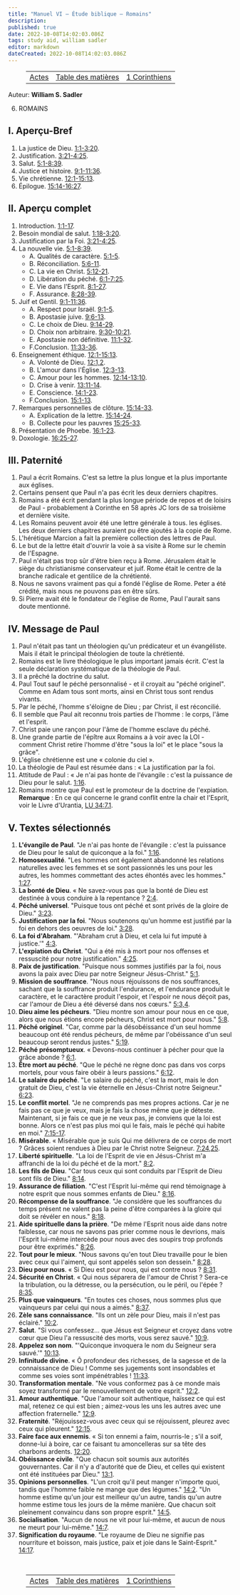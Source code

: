 ```yaml
---
title: "Manuel VI — Étude biblique — Romains"
description: 
published: true
date: 2022-10-08T14:02:03.086Z
tags: study aid, william sadler
editor: markdown
dateCreated: 2022-10-08T14:02:03.086Z
---
```


<figure class="table chapter-navigator">
	<table>
		<tbody>
		<tr>
			<td><a href="/fr/article/William_S_Sadler/Workbook_6_Bible_Study/Study_2_5_Acts">Actes</a></td>
			<td><a href="/fr/article/William_S_Sadler/Workbook_6_Bible_Study/Index">Table des matières</a></td>
			<td><a href="/fr/article/William_S_Sadler/Workbook_6_Bible_Study/Study_2_7_1Corinthians">1 Corinthiens</a></td>
		</tr>
		</tbody>
	</table>
</figure>

Auteur: **William S. Sadler**

6. ROMAINS

## I. Aperçu-Bref

1. La justice de Dieu. [1:1-3:20](/fr/Bible/Romains/1#v1).
2. Justification. [3:21-4:25](/fr/Bible/Romains/3#v21).
3. Salut. [5:1-8:39](/fr/Bible/Romains/5#v1).
4. Justice et histoire. [9:1-11:36](/fr/Bible/Romains/9#v1).
5. Vie chrétienne. [12:1-15:13](/fr/Bible/Romains/12#v1).
6. Épilogue. [15:14-16:27](/fr/Bible/Romains/15#v14).

## II. Aperçu complet

1. Introduction. [1:1-17](/fr/Bible/Romains/1#v1).
2. Besoin mondial de salut. [1:18-3:20](/fr/Bible/Romains/1#v18).
3. Justification par la Foi. [3:21-4:25](/fr/Bible/Romains/3#v21).
4. La nouvelle vie. [5:1-8:39](/fr/Bible/Romains/5#v1).
	- A. Qualités de caractère. [5:1-5](/fr/Bible/Romains/5#v1).
	- B. Réconciliation. [5:6-11](/fr/Bible/Romains/5#v6).
	- C. La vie en Christ. [5:12-21](/fr/Bible/Romains/5#v12).
	- D. Libération du péché. [6:1-7:25](/fr/Bible/Romains/6#v1).
	- E. Vie dans l'Esprit. [8:1-27](/fr/Bible/Romains/8#v1).
	- F. Assurance. [8:28-39](/fr/Bible/Romains/8#v28).
5. Juif et Gentil. [9:1-11:36](/fr/Bible/Romains/9#v1).
	- A. Respect pour Israël. [9:1-5](/fr/Bible/Romains/9#v1).
	- B. Apostasie juive. [9:6-13](/fr/Bible/Romains/9#v6).
	- C. Le choix de Dieu. [9:14-29](/fr/Bible/Romains/9#v14).
	- D. Choix non arbitraire. [9:30-10:21](/fr/Bible/Romans/9#v30).
	- E. Apostasie non définitive. [11:1-32](/fr/Bible/Romains/11#v1).
	- F.Conclusion. [11:33-36](/fr/Bible/Romains/11#v33).
6. Enseignement éthique. [12:1-15:13](/fr/Bible/Romains/12#v1).
	- A. Volonté de Dieu. [12:1,2](/fr/Bible/Romains/12#v1).
	- B. L'amour dans l'Église. [12:3-13](/fr/Bible/Romains/12#v3).
	- C. Amour pour les hommes. [12:14-13:10](/fr/Bible/Romains/12#v14).
	- D. Crise à venir. [13:11-14](/fr/Bible/Romains/13#v11).
	- E. Conscience. [14:1-23](/fr/Bible/Romains/14#v1).
	- F.Conclusion. [15:1-13](/fr/Bible/Romains/15#v1).
7. Remarques personnelles de clôture. [15:14-33](/fr/Bible/Romains/15#v14).
	- A. Explication de la lettre. [15:14-24](/fr/Bible/Romains/15#v14).
	- B. Collecte pour les pauvres [15:25-33](/fr/Bible/Romans/15#v25).
8. Présentation de Phoebe. [16:1-23](/fr/Bible/Romains/16#v1).
9. Doxologie. [16:25-27](/fr/Bible/Romains/16#v25).

## III. Paternité

1. Paul a écrit Romains. C'est sa lettre la plus longue et la plus importante aux églises.
2. Certains pensent que Paul n'a pas écrit les deux derniers chapitres.
3. Romains a été écrit pendant la plus longue période de repos et de loisirs de Paul - probablement à Corinthe en 58 après JC lors de sa troisième et dernière visite.
4. Les Romains peuvent avoir été une lettre générale à tous. les églises. Les deux derniers chapitres auraient pu être ajoutés à la copie de Rome.
5. L'hérétique Marcion a fait la première collection des lettres de Paul.
6. Le but de la lettre était d'ouvrir la voie à sa visite à Rome sur le chemin de l'Espagne.
7. Paul n'était pas trop sûr d'être bien reçu à Rome. Jérusalem était le siège du christianisme conservateur et juif. Rome était le centre de la branche radicale et gentilice de la chrétienté.
8. Nous ne savons vraiment pas qui a fondé l'église de Rome. Peter a été crédité, mais nous ne pouvons pas en être sûrs.
9. Si Pierre avait été le fondateur de l'église de Rome, Paul l'aurait sans doute mentionné.

## IV. Message de Paul

1. Paul n'était pas tant un théologien qu'un prédicateur et un évangéliste. Mais il était le principal théologien de toute la chrétienté.
2. Romains est le livre théologique le plus important jamais écrit. C'est la seule déclaration systématique de la théologie de Paul.
3. Il a prêché la doctrine du salut.
4. Paul Tout sauf le péché personnalisé - et il croyait au "péché originel". Comme en Adam tous sont morts, ainsi en Christ tous sont rendus vivants.
5. Par le péché, l'homme s'éloigne de Dieu ; par Christ, il est réconcilié.
6. Il semble que Paul ait reconnu trois parties de l'homme : le corps, l'âme et l'esprit.
7. Christ paie une rançon pour l'âme de l'homme esclave du péché.
8. Une grande partie de l'épître aux Romains a à voir avec la LOI - comment Christ retire l'homme d'être "sous la loi" et le place "sous la grâce".
9. L'église chrétienne est une « colonie du ciel ».
10. La théologie de Paul est résumée dans : « La justification par la foi.
11. Attitude de Paul : « Je n'ai pas honte de l'évangile : c'est la puissance de Dieu pour le salut. [1:16](/fr/Bible/Romains/1#v16).
12. Romains montre que Paul est le promoteur de la doctrine de l'expiation.
	**Remarque** : En ce qui concerne le grand conflit entre la chair et l'Esprit, voir le Livre d'Urantia, [LU 34:7.1](/fr/The_Urantia_Book/34#p7_1).

## V. Textes sélectionnés

1. **L'évangile de Paul**. "Je n'ai pas honte de l'évangile : c'est la puissance de Dieu pour le salut de quiconque a la foi." [1:16](/fr/Bible/Romains/1#v16).
2. **Homosexualité**. "Les hommes ont également abandonné les relations naturelles avec les femmes et se sont passionnés les uns pour les autres, les hommes commettant des actes éhontés avec les hommes." [1:27](/fr/Bible/Romains/1#v27).
3. **La bonté de Dieu**. « Ne savez-vous pas que la bonté de Dieu est destinée à vous conduire à la repentance ? [2:4](/fr/Bible/Romains/2#v4).
4. **Péché universel**. "Puisque tous ont péché et sont privés de la gloire de Dieu." [3:23](/fr/Bible/Romains/3#v23).
5. **Justification par la foi**. "Nous soutenons qu'un homme est justifié par la foi en dehors des oeuvres de loi." [3:28](/fr/Bible/Romains/3#v28).
6. **La foi d'Abraham**. "'Abraham crut à Dieu, et cela lui fut imputé à justice.'" [4:3](/fr/Bible/Romans/4#v3).
7. **L'expiation du Christ**. "Qui a été mis à mort pour nos offenses et ressuscité pour notre justification." [4:25](/fr/Bible/Romains/4#v25).
8. **Paix de justification**. "Puisque nous sommes justifiés par la foi, nous avons la paix avec Dieu par notre Seigneur Jésus-Christ." [5:1](/fr/Bible/Romains/5#v1).
9. **Mission de souffrance**. "Nous nous réjouissons de nos souffrances, sachant que la souffrance produit l'endurance, et l'endurance produit le caractère, et le caractère produit l'espoir, et l'espoir ne nous déçoit pas, car l'amour de Dieu a été déversé dans nos cœurs." [5:3,4](/fr/Bible/Romains/5#v3).
10. **Dieu aime les pécheurs**. "Dieu montre son amour pour nous en ce que, alors que nous étions encore pécheurs, Christ est mort pour nous." [5:8](/fr/Bible/Romains/5#v8).
11. **Péché originel**. "Car, comme par la désobéissance d'un seul homme beaucoup ont été rendus pécheurs, de même par l'obéissance d'un seul beaucoup seront rendus justes." [5:19](/fr/Bible/Romains/5#v19).
12. **Péché présomptueux**. « Devons-nous continuer à pécher pour que la grâce abonde ? [6:1](/fr/Bible/Romains/6#v1).
13. **Être mort au péché**. "Que le péché ne règne donc pas dans vos corps mortels, pour vous faire obéir à leurs passions." [6:12](/fr/Bible/Romains/6#v12).
14. **Le salaire du péché**. "Le salaire du péché, c'est la mort, mais le don gratuit de Dieu, c'est la vie éternelle en Jésus-Christ notre Seigneur." [6:23](/fr/Bible/Romains/6#v23).
15. **Le conflit mortel**. "Je ne comprends pas mes propres actions. Car je ne fais pas ce que je veux, mais je fais la chose même que je déteste. Maintenant, si je fais ce que je ne veux pas, je conviens que la loi est bonne. Alors ce n'est pas plus moi qui le fais, mais le péché qui habite en moi." [7:15-17](/fr/Bible/Romains/7#v15).
16. **Misérable**. « Misérable que je suis Qui me délivrera de ce corps de mort ? Grâces soient rendues à Dieu par le Christ notre Seigneur. [7:24,25](/fr/Bible/Romains/7#v24).
17. **Liberté spirituelle**. "La loi de l'Esprit de vie en Jésus-Christ m'a affranchi de la loi du péché et de la mort." [8:2](/fr/Bible/Romains/8#v2).
18. **Les fils de Dieu**. "Car tous ceux qui sont conduits par l'Esprit de Dieu sont fils de Dieu." [8:14](/fr/Bible/Romains/8#v14).
19. **Assurance de filiation**. "C'est l'Esprit lui-même qui rend témoignage à notre esprit que nous sommes enfants de Dieu." [8:16](/fr/Bible/Romains/8#v16).
20. **Récompense de la souffrance**. "Je considère que les souffrances du temps présent ne valent pas la peine d'être comparées à la gloire qui doit se révéler en nous." [8:18](/fr/Bible/Romains/8#v18).
21. **Aide spirituelle dans la prière**. "De même l'Esprit nous aide dans notre faiblesse, car nous ne savons pas prier comme nous le devrions, mais l'Esprit lui-même intercède pour nous avec des soupirs trop profonds pour être exprimés." [8:26](/fr/Bible/Romains/8#v26).
22. **Tout pour le mieux**. "Nous savons qu'en tout Dieu travaille pour le bien avec ceux qui l'aiment, qui sont appelés selon son dessein." [8:28](/fr/Bible/Romains/8#v28).
23. **Dieu pour nous**. « Si Dieu est pour nous, qui est contre nous ? [8:31](/fr/Bible/Romains/8#v31).
24. **Sécurité en Christ**. « Qui nous séparera de l'amour de Christ ? Sera-ce la tribulation, ou la détresse, ou la persécution, ou le péril, ou l'épée ? [8:35](/fr/Bible/Romains/8#v35).
25. **Plus que vainqueurs**. "En toutes ces choses, nous sommes plus que vainqueurs par celui qui nous a aimés." [8:37](/fr/Bible/Romains/8#v37).
26. **Zèle sans connaissance**. "Ils ont un zèle pour Dieu, mais il n'est pas éclairé." [10:2](/fr/Bible/Romains/10#v2).
27. **Salut**. "Si vous confessez... que Jésus est Seigneur et croyez dans votre cœur que Dieu l'a ressuscité des morts, vous serez sauvé." [10:9](/fr/Bible/Romains/10#v9).
28. **Appelez son nom**. "'Quiconque invoquera le nom du Seigneur sera sauvé.'" [10:13](/fr/Bible/Romans/10#v13).
29. **Infinitude divine**. « Ô profondeur des richesses, de la sagesse et de la connaissance de Dieu ! Comme ses jugements sont insondables et comme ses voies sont impénétrables ! [11:33](/fr/Bible/Romains/11#v33).
30. **Transformation mentale**. "Ne vous conformez pas à ce monde mais soyez transformé par le renouvellement de votre esprit." [12:2](/fr/Bible/Romains/12#v2).
31. **Amour authentique**. "Que l'amour soit authentique, haïssez ce qui est mal, retenez ce qui est bien ; aimez-vous les uns les autres avec une affection fraternelle." [12:9](/fr/Bible/Romains/12#v9).
32. **Fraternité**. "Réjouissez-vous avec ceux qui se réjouissent, pleurez avec ceux qui pleurent." [12:15](/fr/Bible/Romains/12#v15).
33. **Faire face aux ennemis**. « Si ton ennemi a faim, nourris-le ; s'il a soif, donne-lui à boire, car ce faisant tu amoncelleras sur sa tête des charbons ardents. [12:20](/fr/Bible/Romains/12#v20).
34. **Obéissance civile**. "Que chacun soit soumis aux autorités gouvernantes. Car il n'y a d'autorité que de Dieu, et celles qui existent ont été instituées par Dieu." [13:1](/fr/Bible/Romains/13#v1).
35. **Opinions personnelles**. "L'un croit qu'il peut manger n'importe quoi, tandis que l'homme faible ne mange que des légumes." [14:2](/fr/Bible/Romains/14#v2). "Un homme estime qu'un jour est meilleur qu'un autre, tandis qu'un autre homme estime tous les jours de la même manière. Que chacun soit pleinement convaincu dans son propre esprit." [14:5](/fr/Bible/Romains/14#v5).
36. **Socialisation**. "Aucun de nous ne vit pour lui-même, et aucun de nous ne meurt pour lui-même." [14:7](/fr/Bible/Romains/14#v7).
37. **Signification du royaume**. "Le royaume de Dieu ne signifie pas nourriture et boisson, mais justice, paix et joie dans le Saint-Esprit." [14:17](/fr/Bible/Romains/14#v17).


<br>

<figure class="table chapter-navigator">
	<table>
		<tbody>
		<tr>
			<td><a href="/fr/article/William_S_Sadler/Workbook_6_Bible_Study/Study_2_5_Acts">Actes</a></td>
			<td><a href="/fr/article/William_S_Sadler/Workbook_6_Bible_Study/Index">Table des matières</a></td>
			<td><a href="/fr/article/William_S_Sadler/Workbook_6_Bible_Study/Study_2_7_1Corinthians">1 Corinthiens</a></td>
		</tr>
		</tbody>
	</table>
</figure>